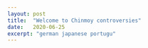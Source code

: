 ```yaml
---
layout: post
title:  "Welcome to Chinmoy controversies"
date:   2020-06-25
excerpt: "german japanese portugu"
---
```

